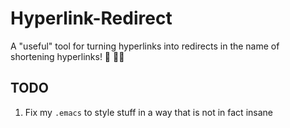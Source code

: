 # Hyperlink-Redirect

A "useful" tool for turning hyperlinks into redirects in the name of shortening hyperlinks! 🧠 🧑‍🔬

## TODO

1. Fix my `.emacs` to style stuff in a way that is not in fact insane
